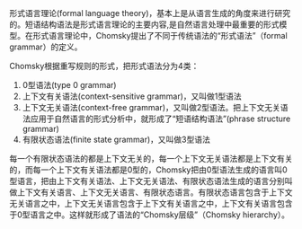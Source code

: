 形式语言理论(formal language theory)，基本上是从语言生成的角度来进行研究的。短语结构语法是形式语言理论的主要内容,是自然语言处理中最重要的形式模型。在形式语言理论中，Chomsky提出了不同于传统语法的“形式语法”（formal grammar）的定义。

Chomsky根据重写规则的形式，把形式语法分为4类：

1. 0型语法(type 0 grammar)
2. 上下文有关语法(context-sensitive grammar)，又叫做1型语法
3. 上下文无关语法(context-free grammar)，又叫做2型语法。把上下文无关语法应用于自然语言的形式分析中，就形成了“短语结构语法”(phrase structure grammar)
4. 有限状态语法(finite state grammar)，又叫做3型语法

每一个有限状态语法的都是上下文无关的，每一个上下文无关语法都是上下文有关的，而每一个上下文有关语法都是0型的，Chomsky把由0型语法生成的语言叫0型语言，把由上下文有关语法、上下文无关语法、有限状态语法生成的语言分别叫做上下文有关语言、上下文无关语言、有限状态语言。有限状态语言包含于上下文无关语言之中，上下文无关语言包含于上下文有关语言之中，上下文有关语言包含于0型语言之中。这样就形成了语法的“Chomsky层级”（Chomsky hierarchy）。